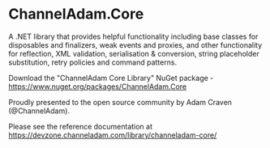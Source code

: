 # ChannelAdam.Core

A .NET library that provides helpful functionality including base classes for disposables and finalizers, weak events and proxies, and other functionality for reflection, XML validation, serialisation & conversion, string placeholder substitution, retry policies and command patterns.

Download the "ChannelAdam Core Library" NuGet package - https://www.nuget.org/packages/ChannelAdam.Core

Proudly presented to the open source community by Adam Craven (@ChannelAdam).

Please see the reference documentation at https://devzone.channeladam.com/library/channeladam-core/
